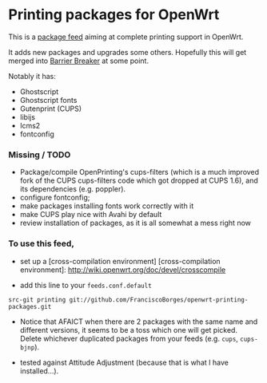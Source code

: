# Printing packages for OpenWrt

This is a [package feed] aiming at complete printing support in OpenWrt.

[package feed]: http://wiki.openwrt.org/doc/devel/feeds

It adds new packages and upgrades some others. Hopefully this will get
merged into [Barrier Breaker] at some point.

Notably it has:
- Ghostscript
- Ghostscript fonts
- Gutenprint (CUPS)
- libijs
- lcms2
- fontconfig

[Barrier Breaker]: https://dev.openwrt.org/milestone/Barrier%20Breaker%20%28trunk%29

### Missing / TODO

- Package/compile OpenPrinting's cups-filters (which is a much improved fork of the CUPS cups-filters code which got dropped at CUPS 1.6), and its dependencies (e.g. poppler).
- configure fontconfig;
- make packages installing fonts work correctly with it
- make CUPS play nice with Avahi by default
- review installation of packages, as it is all somewhat a mess right now

### To use this feed,

- set up a [cross-compilation environment]
[cross-compilation environment]: http://wiki.openwrt.org/doc/devel/crosscompile

- add this line to your `feeds.conf.default`

```
src-git printing git://github.com/FranciscoBorges/openwrt-printing-packages.git
```
- Notice that AFAICT when there are 2 packages with the same name and different versions, it seems to be a toss which one will get picked. Delete whichever duplicated packages from your feeds (e.g. ```cups```, ```cups-bjnp```).

- tested against Attitude Adjustment (because that is what I have installed...).
